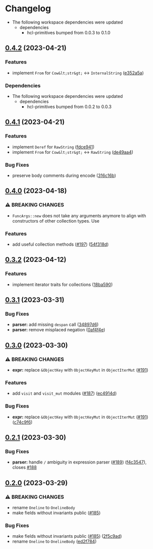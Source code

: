 # Changelog

* The following workspace dependencies were updated
  * dependencies
    * hcl-primitives bumped from 0.0.3 to 0.1.0

## [0.4.2](https://github.com/martinohmann/hcl-rs/compare/hcl-edit-v0.4.1...hcl-edit-v0.4.2) (2023-04-21)


### Features

* implement `From` for `Cow&lt;str&gt;` <-> `InternalString` ([e352a5a](https://github.com/martinohmann/hcl-rs/commit/e352a5ac0f0eb915b0d29cc44ec2c36f5d2d9c59))


### Dependencies

* The following workspace dependencies were updated
  * dependencies
    * hcl-primitives bumped from 0.0.2 to 0.0.3

## [0.4.1](https://github.com/martinohmann/hcl-rs/compare/hcl-edit-v0.4.0...hcl-edit-v0.4.1) (2023-04-21)


### Features

* implement `Deref` for `RawString` ([fdce941](https://github.com/martinohmann/hcl-rs/commit/fdce941df3f58f3b8ecfc667bbf6f5c013bec191))
* implement `From` for `Cow&lt;str&gt;` <-> `RawString` ([de49aa4](https://github.com/martinohmann/hcl-rs/commit/de49aa4efbf3a5f985977a1cf905348683a8edee))


### Bug Fixes

* preserve body comments during encode ([316c16b](https://github.com/martinohmann/hcl-rs/commit/316c16b7e0b55cb007b4e26d84c509889650a564))

## [0.4.0](https://github.com/martinohmann/hcl-rs/compare/hcl-edit-v0.3.2...hcl-edit-v0.4.0) (2023-04-18)


### ⚠ BREAKING CHANGES

* `FuncArgs::new` does not take any arguments anymore to align with constructors of other collection types. Use

### Features

* add useful collection methods ([#197](https://github.com/martinohmann/hcl-rs/issues/197)) ([54f318d](https://github.com/martinohmann/hcl-rs/commit/54f318dfb793bf41272c9a1cc60148cfedcf3b23))

## [0.3.2](https://github.com/martinohmann/hcl-rs/compare/hcl-edit-v0.3.1...hcl-edit-v0.3.2) (2023-04-12)


### Features

* implement iterator traits for collections ([18ba590](https://github.com/martinohmann/hcl-rs/commit/18ba59001739c4a3b8b8781aac5118f53c03e101))

## [0.3.1](https://github.com/martinohmann/hcl-rs/compare/hcl-edit-v0.3.0...hcl-edit-v0.3.1) (2023-03-31)


### Bug Fixes

* **parser:** add missing `despan` call ([34897d6](https://github.com/martinohmann/hcl-rs/commit/34897d655f2e57eb97d3e7e0cdf3e0d68286ac15))
* **parser:** remove misplaced negation ([0af4f4e](https://github.com/martinohmann/hcl-rs/commit/0af4f4e878f920853ada1a7dd6d2714a08037681))

## [0.3.0](https://github.com/martinohmann/hcl-rs/compare/hcl-edit-v0.2.1...hcl-edit-v0.3.0) (2023-03-30)


### ⚠ BREAKING CHANGES

* **expr:** replace `&ObjectKey` with `ObjectKeyMut` in `ObjectIterMut` ([#191](https://github.com/martinohmann/hcl-rs/issues/191))

### Features

* add `visit` and `visit_mut` modules ([#187](https://github.com/martinohmann/hcl-rs/issues/187)) ([ec4914d](https://github.com/martinohmann/hcl-rs/commit/ec4914dfca4f05e5ff5d55c9897d06bea9de488e))


### Bug Fixes

* **expr:** replace `&ObjectKey` with `ObjectKeyMut` in `ObjectIterMut` ([#191](https://github.com/martinohmann/hcl-rs/issues/191)) ([c74c9f6](https://github.com/martinohmann/hcl-rs/commit/c74c9f69a501eac410571fee7e72ccbb7fb111aa))

## [0.2.1](https://github.com/martinohmann/hcl-rs/compare/hcl-edit-v0.2.0...hcl-edit-v0.2.1) (2023-03-30)


### Bug Fixes

* **parser:** handle `/` ambiguity in expression parser ([#189](https://github.com/martinohmann/hcl-rs/issues/189)) ([f4c3547](https://github.com/martinohmann/hcl-rs/commit/f4c35470f40871ae1060164ee8879a17c7a127cb)), closes [#188](https://github.com/martinohmann/hcl-rs/issues/188)

## [0.2.0](https://github.com/martinohmann/hcl-rs/compare/hcl-edit-v0.1.0...hcl-edit-v0.2.0) (2023-03-29)


### ⚠ BREAKING CHANGES

* rename `Oneline` to `OnelineBody`
* make fields without invariants public ([#185](https://github.com/martinohmann/hcl-rs/issues/185))

### Bug Fixes

* make fields without invariants public ([#185](https://github.com/martinohmann/hcl-rs/issues/185)) ([2f5c9ad](https://github.com/martinohmann/hcl-rs/commit/2f5c9ad0e3f62edd59ac434ffd7942f4f252edb8))
* rename `Oneline` to `OnelineBody` ([ed2f784](https://github.com/martinohmann/hcl-rs/commit/ed2f784c99dce981624d1c99465457b1a19a2da9))
